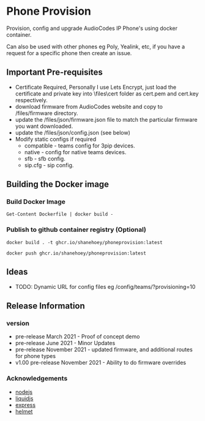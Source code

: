 # Phone Provision

Provision, config and upgrade AudioCodes IP Phone's using docker container.

Can also be used with other phones eg Poly, Yealink, etc, if you have a request for a specific phone then create an issue.

## Important Pre-requisites

- Certificate Required, Personally I use Lets Encrypt, just load the certificate and private key into \files\cert folder as  cert.pem and cert.key respectively.
- download firmware from AudioCodes website and copy to /files/firmware directory.
- update the /files/json/firmware.json file to match the particular firmware you want downloaded.
- update the /files/json/config.json (see below)
- Modify static configs if required
  - compatible - teams config for 3pip devices.
  - native - config for native teams devices.
  - sfb - sfb config.
  - sip.cfg - sip config.

## Building the Docker image

### Build Docker Image

```
Get-Content Dockerfile | docker build -
```

### Publish to github container registry  (Optional)

```
docker build . -t ghcr.io/shanehoey/phoneprovision:latest

docker push ghcr.io/shanehoey/phoneprovision:latest
```



## Ideas

- TODO: Dynamic URL for config files eg /config/teams/?provisioning=10

## Release Information

### version

- pre-release March 2021 - Proof of concept demo
- pre-release June 2021 - Minor Updates
- pre-release November 2021 - updated firmware, and additional routes for phone types 
- v1.00 pre-release November 2021 - Ability to do firmware overrides

### Acknowledgements

- [nodejs](https://github.com/nodejs/)
- [liquidjs](https://github.com/liquidjs)
- [express](https://github.com/expressjs)
- [helmet](https://github.com/helmetjs)
